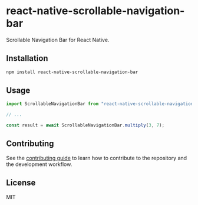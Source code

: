 # react-native-scrollable-navigation-bar

Scrollable Navigation Bar for React Native.

## Installation

```sh
npm install react-native-scrollable-navigation-bar
```

## Usage

```js
import ScrollableNavigationBar from "react-native-scrollable-navigation-bar";

// ...

const result = await ScrollableNavigationBar.multiply(3, 7);
```

## Contributing

See the [contributing guide](CONTRIBUTING.md) to learn how to contribute to the repository and the development workflow.

## License

MIT
